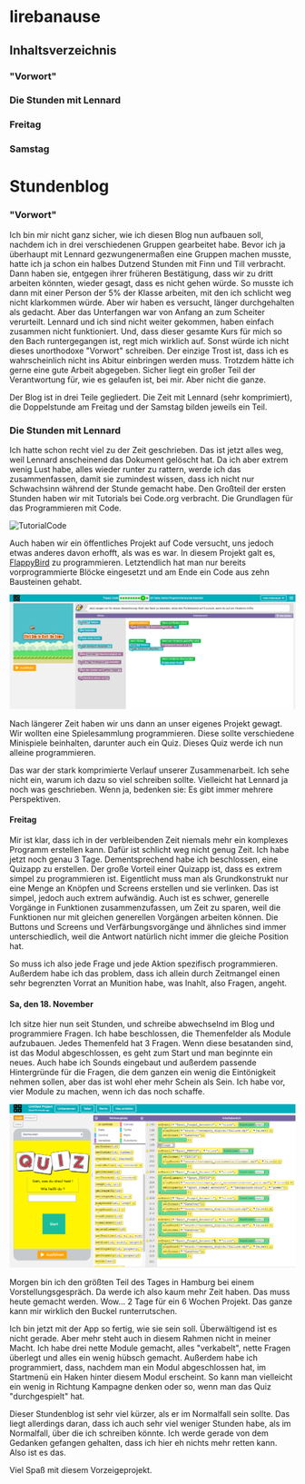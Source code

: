 # lirebanause

## Inhaltsverzeichnis

 ### "Vorwort"
 ### Die Stunden mit Lennard
 ### Freitag
 ### Samstag


# Stundenblog

### "Vorwort"

Ich bin mir nicht ganz sicher, wie ich diesen Blog nun aufbauen soll, nachdem ich in drei verschiedenen Gruppen gearbeitet habe. Bevor ich ja überhaupt mit Lennard gezwungenermaßen eine Gruppen machen musste, hatte ich ja schon ein halbes Dutzend Stunden mit Finn und Till verbracht. Dann haben sie, entgegen ihrer früheren Bestätigung, dass wir zu dritt arbeiten könnten, wieder gesagt, dass es nicht gehen würde. So musste ich dann mit einer Person der 5% der Klasse arbeiten, mit den ich schlicht weg nicht klarkommen würde. Aber wir haben es versucht, länger durchgehalten als gedacht. Aber das Unterfangen war von Anfang an zum Scheiter verurteilt. Lennard und ich sind nicht weiter gekommen, haben einfach zusammen nicht funktioniert. Und, dass dieser gesamte Kurs für mich so den Bach runtergegangen ist, regt mich wirklich auf. Sonst würde ich nicht dieses unorthodoxe "Vorwort" schreiben. Der einzige Trost ist, dass ich es wahrscheinlich nicht ins Abitur einbringen werden muss. Trotzdem hätte ich gerne eine gute Arbeit abgegeben. Sicher liegt ein großer Teil der Verantwortung für, wie es gelaufen ist, bei mir. Aber nicht die ganze.

Der Blog ist in drei Teile gegliedert. Die Zeit mit Lennard (sehr komprimiert), die Doppelstunde am Freitag und der Samstag bilden jeweils ein Teil.

### Die Stunden mit Lennard

Ich hatte schon recht viel zu der Zeit geschrieben. Das ist jetzt alles weg, weil Lennard anscheinend das Dokument gelöscht hat. Da ich aber extrem wenig Lust habe, alles wieder runter zu rattern, werde ich das zusammenfassen, damit sie zumindest wissen, dass ich nicht nur Schwachsinn während der Stunde gemacht habe.
Den Großteil der ersten Stunden haben wir mit Tutorials bei Code.org verbracht. Die Grundlagen für das Programmieren mit Code. 

![TutorialCode](https://github.com/lakgiter/Informatik-Unterricht/blob/master/images/image%201.PNG)

Auch haben wir ein öffentliches Projekt auf Code versucht, uns jedoch etwas anderes davon erhofft, als was es war. In diesem Projekt galt es, [FlappyBird](https://studio.code.org/flappy/9) zu programmieren. Letztendlich hat man nur bereits vorprogrammierte Blöcke eingesetzt und am Ende ein Code aus zehn Bausteinen gehabt.

![FlappyBird](https://github.com/lirebanause/lirebanause/blob/master/images/FlappyBirdTutorial.PNG)

Nach längerer Zeit haben wir uns dann an unser eigenes Projekt gewagt. Wir wollten eine Spielesammlung programmieren. Diese sollte verschiedene Minispiele beinhalten, darunter auch ein Quiz.
Dieses Quiz werde ich nun alleine programmieren.

Das war der stark komprimierte Verlauf unserer Zusammenarbeit. Ich sehe nicht ein, warum ich dazu so viel  schreiben sollte. Vielleicht hat Lennard ja noch was geschrieben. Wenn ja, bedenken sie: Es gibt immer mehrere Perspektiven.


#### Freitag

Mir ist klar, dass ich in der verbleibenden Zeit niemals mehr ein komplexes Programm erstellen kann. Dafür ist schlicht weg nicht genug Zeit. Ich habe jetzt noch genau 3 Tage. Dementsprechend habe ich beschlossen, eine Quizapp zu erstellen. Der große Vorteil einer Quizapp ist, dass es extrem simpel zu programmieren ist. Eigentlicht muss man als Grundkonstrukt nur eine Menge an Knöpfen und Screens erstellen und sie verlinken. Das ist simpel, jedoch auch extrem aufwändig. Auch ist es schwer, generelle Vorgänge in Funktionen zusammenzufassen, um Zeit zu sparen, weil die Funktionen nur mit gleichen generellen Vorgängen arbeiten können. Die Buttons und Screens und Verfärbungsvorgänge und ähnliches sind immer unterschiedlich, weil die Antwort natürlich nicht immer die gleiche Position hat.

So muss ich also jede Frage und jede Aktion spezifisch programmieren. Außerdem habe ich das problem, dass ich allein durch Zeitmangel einen sehr begrenzten Vorrat an Munition habe, was Inahlt, also Fragen, angeht.

#### Sa, den 18. November

Ich sitze hier nun seit Stunden, und schreibe abwechselnd im Blog und programmiere Fragen. Ich habe beschlossen, die Themenfelder als Module aufzubauen. Jedes Themenfeld hat 3 Fragen. Wenn diese besatanden sind, ist das Modul abgeschlossen, es geht zum Start und man beginnte ein neues. Auch habe ich Sounds eingebaut und außerdem passende Hintergründe für die Fragen, die dem ganzen ein wenig die Eintönigkeit nehmen sollen, aber das ist wohl eher mehr Schein als Sein. Ich habe vor, vier Module zu machen, wenn ich das noch schaffe.

![QuizApp](https://github.com/lirebanause/lirebanause/blob/master/images/QuizApp.png)

Morgen bin ich den größten Teil des Tages in Hamburg bei einem Vorstellungsgespräch. Da werde ich also kaum mehr Zeit haben. Das muss heute gemacht werden. Wow... 2 Tage für ein 6 Wochen Projekt. Das ganze kann mir wirklich den Buckel runterrutschen.

Ich bin jetzt mit der App so fertig, wie sie sein soll. Überwältigend ist es nicht gerade. Aber mehr steht auch in diesem Rahmen nicht in meiner Macht. Ich habe drei nette Module gemacht, alles "verkabelt", nette Fragen überlegt und alles ein wenig hübsch gemacht. Außerdem habe ich programmiert, dass, nachdem man ein Modul abgeschlossen hat, im Startmenü ein Haken hinter diesem Modul erscheint. So kann man vielleicht ein wenig in Richtung Kampagne denken oder so, wenn man das Quiz "durchgespielt" hat.


Dieser Stundenblog ist sehr viel kürzer, als er im Normalfall sein sollte. Das liegt allerdings daran, dass ich auch sehr viel weniger Stunden habe, als im Normalfall, über die ich schreiben könnte.
Ich werde gerade von dem Gedanken gefangen gehalten, dass ich hier eh nichts mehr retten kann. Also ist es das.

Viel Spaß mit diesem Vorzeigeprojekt.


